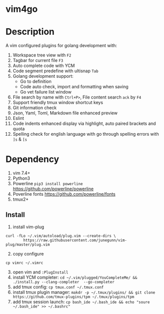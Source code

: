 # vim4go

# Description

A vim configured plugins for golang development with:
1. Workspace tree view with `F2`
2. Tagbar for current file `F3`
3. Auto complete code with YCM
4. Code segment predefine with ultisnap `Tab`
5. Golang development support:
    * Go to definition
    * Code auto check, import and formatting when saving
    * Go vet failure list window
6. File search by name with `Ctrl+P>`, File content search `ack` by `F4`
7. Support friendly tmux window shortcut keys
8. Git information check
9. Json, Yaml, Toml, Markdown file enhanced preview
10. Eslint
11. Code indents enhanced display via highlight, auto paired brackets and quota
12. Spelling check for english language with go through spelling errors with `]s` & `[s`

# Dependency
1. vim 7.4+
2. Python3
3. Powerline `pip3 install powerline` https://github.com/powerline/powerline
4. Poverline fonts https://github.com/powerline/fonts
5. tmux2+

## Install
1. install vim-plug
```
curl -fLo ~/.vim/autoload/plug.vim --create-dirs \
		https://raw.githubusercontent.com/junegunn/vim-plug/master/plug.vim
```
2. copy configure
```
cp vimrc ~/.vimrc
```
3. open vim and `:PlugInstall`
4. install YCM completer: `cd ~/.vim/plugged/YouCompleteMe/ && ./install.py --clang-completer  --go-completer`
5. add tmux config: `cp tmux.conf ~/.tmux.conf`
6. install tmux plugin manager: `makdr -p ~/.tmux/plugins/ && git clone https://github.com/tmux-plugins/tpm ~/.tmux/plugins/tpm`
6. add tmux session launch: `cp bash_ide ~/.bash_ide && echo "soure ~/.bash_ide" >> ~/.bashrc"`
